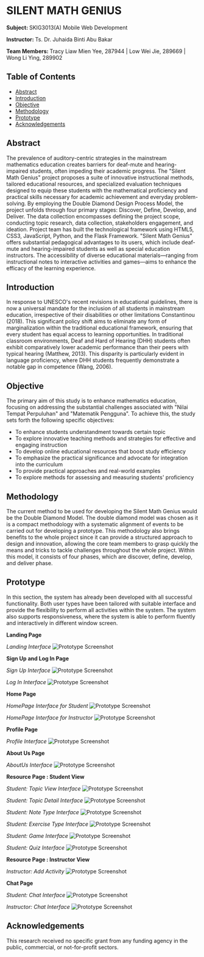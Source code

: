 <h1>SILENT MATH GENIUS</h1>
<p><strong>Subject: </strong>SKIG3013(A) Mobile Web Development</p>
<p><strong>Instructor: </strong>	Ts. Dr. Juhaida Binti Abu Bakar</p>
<p><strong>Team Members: </strong>Tracy Liaw Mien Yee, 287944 | Low Wei Jie, 289669 | Wong Li Ying, 289902</p>

## Table of Contents
- [Abstract](#abstract)
- [Introduction](#introduction)
- [Objective](#objective)
- [Methodology](#methodology)
- [Prototype](#prototype)
- [Acknowledgements](#acknowledgements)

## Abstract
The prevalence of auditory-centric strategies in the mainstream mathematics education creates barriers for deaf-mute and hearing-impaired students, often impeding their academic progress. The "Silent Math Genius" project proposes a suite of innovative instructional methods, tailored educational resources, and specialized evaluation techniques designed to equip these students with the mathematical proficiency and practical skills necessary for academic achievement and everyday problem-solving. By employing the Double Diamond Design Process Model, the project unfolds through four primary stages: Discover, Define, Develop, and Deliver. The data collection encompasses defining the project scope, conducting topic research, data collection, stakeholders engagement, and ideation. Project team has built the technological framework using HTML5, CSS3, JavaScript, Python, and the Flask Framework. "Silent Math Genius" offers substantial pedagogical advantages to its users, which include deaf-mute and hearing-impaired students as well as special education instructors. The accessibility of diverse educational materials—ranging from instructional notes to interactive activities and games—aims to enhance the efficacy of the learning experience.

## Introduction
In response to UNESCO's recent revisions in educational guidelines, there is now a universal mandate for the inclusion of all students in mainstream education, irrespective of their disabilities or other limitations Constantinou (2018). This significant policy shift aims to eliminate any form of marginalization within the traditional educational framework, ensuring that every student has equal access to learning opportunities. In traditional classroom environments, Deaf and Hard of Hearing (DHH) students often exhibit comparatively lower academic performance than their peers with typical hearing (Matthew, 2013). This disparity is particularly evident in language proficiency, where DHH students frequently demonstrate a notable gap in competence (Wang, 2006).

## Objective

The primary aim of this study is to enhance mathematics education, focusing on addressing the substantial challenges associated with "Nilai Tempat Perpuluhan" and "Matematik Pengguna". To achieve this, the study sets forth the following specific objectives:

- To enhance students understandment towards certain topic
- To explore innovative teaching methods and strategies for effective and engaging instruction
- To develop online educational resources that boost study efficiency 
- To emphasize the practical significance and advocate for integration into the curriculum
- To provide practical approaches and real-world examples
- To explore methods for assessing and measuring students' proficiency



## Methodology
The current method to be used for developing the Silent Math Genius would be the Double Diamond Model. The double diamond model was chosen as it is a compact methodology with a systematic alignment of events to be carried out for developing a prototype. This methodology also brings benefits to the whole project since it can provide a structured approach to design and innovation, allowing the core team members to grasp quickly the means and tricks to tackle challenges throughout the whole project. Within this model, it consists of four phases, which are discover, define, develop, and deliver phase.


## Prototype
In this section, the system has already been developed with all successful functionality. Both user types have been tailored with suitable interface and provide the flexibility to perform all activities within the system. The system also supports responsiveness, where the system is able to perform fluently and interactively in different window screen.

<p><strong>Landing Page</strong></p>

*Landing Interface*
![Prototype Screenshot](screenshot/land.png)

<p><strong>Sign Up and Log In Page</strong></p>

*Sign Up Interface*
![Prototype Screenshot](screenshot/signup.png)

*Log In Interface*
![Prototype Screenshot](screenshot/login.png)

<p><strong>Home Page</strong></p>

*HomePage Interface for Student*
![Prototype Screenshot](screenshot/stu_main.png)

*HomePage Interface for Instructor*
![Prototype Screenshot](screenshot/lec_main.png)

<p><strong>Profile Page</strong></p>

*Profile Interface*
![Prototype Screenshot](screenshot/profile.png)

<p><strong>About Us Page</strong></p>

*AboutUs Interface*
![Prototype Screenshot](screenshot/question.png)

<p><strong>Resource Page : Student View</strong></p>

*Student: Topic View Interface*
![Prototype Screenshot](screenshot/stu_pick.png)

*Student: Topic Detail Interface*
![Prototype Screenshot](screenshot/stu_topic.png)

*Student: Note Type Interface*
![Prototype Screenshot](screenshot/stu_notetype.png)

*Student: Exercise Type Interface*
![Prototype Screenshot](screenshot/stu_exetype.png)

*Student: Game Interface*
![Prototype Screenshot](screenshot/game.png)

*Student: Quiz Interface*
![Prototype Screenshot](screenshot/stu_quiz.png)

<p><strong>Resource Page : Instructor View</strong></p>

*Instructor: Add Activity*
![Prototype Screenshot](screenshot/lec_add.png)

<p><strong>Chat Page</strong></p>

*Student: Chat Interface*
![Prototype Screenshot](screenshot/stu_chat.png)

*Instructor: Chat Interface*
![Prototype Screenshot](screenshot/lec_chat.png)

## Acknowledgements
This research received no specific grant from any funding agency in the public, commercial, or not-for-profit sectors.
